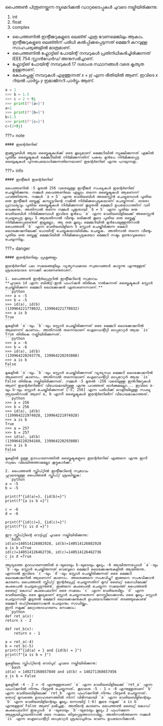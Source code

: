 പൈത്തണ്‍ പിന്തുണയ്ക്കുന്ന ന്യൂമെറിക്കല്‍ ഡാറ്റടൈപ്പുകള്‍ ചുവടെ നല്കിയിരിക്കുന്നു:

1. int
2. float
3. complex

* പൈത്തണില്‍ ഇന്റീജറുകളുടെ ലെങ്ത് എത്ര വേണമെങ്കിലും ആകാം. ഇന്റീജറുകളുടെ ലെങ്തിന് പരിധി കല്‍പ്പിക്കപ്പെടുന്നത് മെമ്മറി കുറവുള്ള സാഹചര്യങ്ങളില്‍ മാത്രമാണ്.
* പൈത്തണില്‍ ഫ്ലോട്ടിങ് പോയിന്റ് നമ്പറുകള്‍ പ്രതിനിധീകരിച്ചിരിക്കുന്നത് IEEE 754 സ്റ്റാന്‍ഡേര്‍ഡ് അനുസരിച്ചാണ്.
* ഫ്ലോട്ടിങ് പോയിന്റ് നമ്പറുകള്‍ 17 ദശാംശ സ്ഥാനങ്ങള്‍ വരെ കൃത്യത ഉള്ളതാണ്.
* കോംപ്ലെക്സ് നമ്പറുകള്‍ എഴുത്തുന്നത് $x+yj$ എന്ന രീതിയില്‍ ആണ്. ഇവിടെ $x$ റിയല്‍ പാര്‍ട്ടും $y$ ഇമാജിനറി പാര്‍ട്ടും ആണ്.

```python
a = 1
>>> b = 1.5
>>> c = 2 + 9j
>>> print(f"{a=}")
a=1
>>> print(f"{b=}")
b=1.5
>>> print(f"{c=}") 
c=(2+9j)
```

???+ note

	#### ഇന്റേര്‍ണിങ്

    ഇമ്മ്യൂട്ടബിള്‍ ആയ ഒബ്ജെക്ടുകള്‍ക്ക് ഒരേ മൂല്യമാണ് മെമ്മറിയില്‍ സൂക്ഷിക്കുന്നത് എങ്കില്‍ പുതിയ ഒബ്ജെക്ടുകള്‍ മെമ്മറിയില്‍ നിര്‍മിക്കുന്നതിന് പകരം മുന്‍പേ നിര്‍മിക്കപ്പെട്ട ഒബ്ജെക്ടുകള്‍ പുനരുപയോഗിക്കുന്നതിനെയാണ് ഇന്റേര്‍ണിങ് എന്നു പറയുന്നതു. 


???+ info

    #### ഇന്റീജര്‍ ഇന്റേര്‍ണിങ്

    പൈത്തണില്‍ -5 മുതല്‍ 256 വരെയുള്ള ഇന്റീജര്‍ സംഖ്യകള്‍ ഇന്റേര്‍ണിങ് ചെയ്തിരിക്കുന്നു. നമ്മള്‍ പൈത്തണിലെ എല്ലാം തന്നെ ഒബ്ജെക്ടുകള്‍ ആണെന്ന് പറഞ്ഞിരുന്നു. നമ്മള്‍ `a = 5` എന്നു വേരിയബിള്‍ അസ്സൈന്‍ ചെയ്യുമ്പോള്‍ പുതിയ ഒരു ഇന്റീജര്‍ ഒബ്ജക്റ്റ് കമ്പ്യൂട്ടറിന്റെ റാമില്‍ നിര്‍മിക്കപ്പെടുകയാണ് ചെയ്യുന്നത്. ഓരോ പ്രാവശ്യവും പുതിയ ഒബ്ജെക്ടുകള്‍ നിര്‍മിക്കുന്നത് കൂടുതല്‍ മെമ്മറി ഉപയോഗത്തിന് വഴി വെക്കുന്നു. അതിനാല്‍ തന്നെ നമ്മള്‍ പുതുതായി `b = 5` എന്ന പുതിയ ഒരു വേരിയബിള്‍ നിര്‍മിക്കുമ്പോള്‍ ഇവിടെ മുന്‍പേ `a` എന്ന വേരിയബിളിലേക്ക് അസ്സൈന്‍ ചെയ്യപ്പെട്ട മൂല്യം 5 ആയതിനാല്‍ വീണ്ടും ഒരിക്കല്‍ കൂടെ പുതിയ ഒരു ഒബ്ജക്റ്റ് നിര്‍മിക്കപ്പെടേണ്ടത് ഇല്ലല്ലോ. ആ ഒരു മൂല്യം മെമ്മറിയില്‍ മുന്‍പേയുള്ളതിനാല്‍ പൈത്തണ്‍ `b` എന്ന വേരിയബിളിനെ 5 സ്റ്റോര്‍ ചെയ്തിരിക്കുന്ന മെമറി ലൊക്കേഷനിലേക്ക് പോയിന്റ് ചെയ്യുകയായിരിക്കും ചെയ്യുക. അതിനാല്‍ തന്നെ വീണ്ടും പുതിയ ഒരു ഒബ്ജക്റ്റ് മെമ്മറിയില്‍ നിര്‍മിക്കപ്പെടുകയോ മെമ്മറി നഷ്ടം ഉണ്ടാവുകയോ ചെയ്യുന്നില്ല.

???+ danger

    #### ഇന്റേര്‍ണിങും പ്രശ്നങ്ങളും

    ഇന്റേര്‍ണിങ് പല സമയങ്ങളിലും വ്യത്യസ്ഥമായ സ്വഭാവങ്ങള്‍ കാട്ടുന്നു എന്നുള്ളത് ശ്രദ്ധയോടെ നോക്കി കാണേണ്ടതാണ്.

    1. പൈത്തണ്‍ ഇന്റര്‍പ്രെട്ടറില്‍ ഇന്റീജറിന്റെ സ്വഭാവം
    **ചുവടെ id എന്ന ബില്‍ട്ട്-ഇന്‍ ഫംഗ്ഷന്‍ തിരികെ നല്‍കുന്നത് ഒബ്ജെക്ടുകള്‍ സ്റ്റോര്‍ ചെയ്തിരിക്കുന്ന മെമ്മറി ലൊക്കേഷന്‍ ഏതാണെന്നാണ്.**
    ```python
    >>> a = -5
    >>> b = -5
    >>> id(a), id(b)
    (139964221778032, 139964221778032)
    >>> a is b
    True
    ```
    മുകളില്‍ `a`-യും `b`-യും സ്റ്റോര്‍ ചെയ്തിരിക്കുന്നത് ഒരേ മെമ്മറി ലൊക്കേഷനില്‍ ആണെന്ന് കാണാം. അതിനാല്‍ തന്നെയാണ് ഐഡെന്റിറ്റി ഓപ്പറേറ്റര്‍ ആയ `is` True തിരികെ നല്കിയിരിക്കുന്നത്.
    ```python
	>>> a = -6
    >>> b = -6
    >>> id(a), id(b)
    (139964220293776, 139964220293808)
    >>> a is b
    False
    ```
    മുകളില്‍ `a`-യും `b`-യും സ്റ്റോര്‍ ചെയ്തിരിക്കുന്നത് വ്യത്യസ്ഥ മെമ്മറി ലൊക്കേഷനില്‍ ആണെന്ന് കാണാം. അതിനാല്‍ തന്നെയാണ് ഐഡെന്റിറ്റി ഓപ്പറേറ്റര്‍ ആയ `is` False തിരികെ നല്കിയിരിക്കുന്നത്. നമ്മള്‍ -5 മുതല്‍ -256 വരെയുള്ള ഇന്‍റീജറുകള്‍ ആണ് ഇന്റേര്‍ണിങിന് വിധേയമായിട്ടുള്ളൂ എന്നു പറഞ്ഞത് ഓര്‍ക്കുമല്ലോ... ഇവിടെ a-യും b-യും സ്റ്റോര്‍ ചെയ്തിരിക്കുന്നത് [-5, 256] എന്ന പരിധിക്ക് വെളിയിലുള്ള സംഖ്യ ആയതിനാല്‍ ആണ് a, b എന്നീ ഒബ്ജെക്ടുകള്‍ ഇന്റേര്‍ണിങിന് വിധേയമാകാത്തത്.
    ```python
    >>> a = 256
    >>> b = 256
    >>> id(a), id(b)
    (139964221974928, 139964221974928)
    >>> a is b
    True
    >>> a = 257
    >>> b = 257
    >>> id(a), id(b)
    (139964220294160, 139964220293808)
    >>> a is b
    False
    ```
    മുകളില്‍ ഉള്ള ഉദാഹരണത്തില്‍ ഒബ്ജെക്ടുകളുടെ ഇന്റേര്‍ണിങ് എങ്ങനെ എന്നു ഇനി സ്വയം വിലയിരുത്താമല്ലോ കൂട്ടുകാര്‍ക്ക്.

    2. പൈത്തണ്‍ സ്ക്രിപ്റ്റില്‍ ഇന്റീജറിന്റെ സ്വഭാവം
    ചുവടെയുള്ള പൈത്തണ്‍ സ്ക്രിപ്റ്റ് ശ്രദ്ധിയ്ക്കുക:
    ```python
	a = -5
	b = -5
	
	print(f"{id(a)=}, {id(b)=}")
	print(f"{a is b =}")
	
	c = -6
	d = -6
	
	print(f"{id(c)=}, {id(c)=}")
	print(f"{c is d =}")
    ```
    ഈ സ്ക്രിപ്റ്റിന്റെ ഔട്ട്പുട്ട് ചുവടെ നല്കിയിരിക്കുന്നു:
	```bash
	id(a)=140514126882928, id(b)=140514126882928
	a is b =True
	id(c)=140514126462736, id(c)=140514126462736
	c is d =True
    ```
    ആദ്യത്തെ ഉദാഹരണത്തില്‍ a-യുടെയും b-യുടെയും മൂല്യം -6 ആയിരുന്നപ്പോള്‍ `a`-യും `b`-യും സ്റ്റോര്‍ ചെയ്തിരുന്നത് വെവ്വേറെ മെമ്മറി ലൊക്കേഷനുകളില്‍ ആയിരുന്നു. എന്നാല്‍ ഇവിടെ `c`-യും `d`-യും സ്റ്റോര്‍ ചെയ്തിരിക്കുന്നത് ഒരേ മെമ്മറി ലൊക്കേഷനില്‍ ആണെന്ന് കാണാം. അതെങ്ങനെ സംഭവിച്ചു? ഇങ്ങനെ സംഭവിക്കാന്‍ കാരണം പൈത്തണ്‍ സ്ക്രിപ്റ്റ് ഇന്റര്‍പ്രെട്ട് ചെയ്യുന്നതിന് മുമ്പ് ബൈറ്റ് കോഡിലേക്ക് കംപൈല്‍ ചെയ്യപ്പെടുന്നുണ്ട്. ഇങ്ങനെ കംപൈല്‍ ചെയ്യുന്ന സമയത്ത് പൈത്തണ്‍ ബൈറ്റ് കോഡ് കംപൈലറിന് ഒരേ സമയം `c` എന്ന വേരിയബിളും `d` എന്ന വേരിയബിളും ഒരേ മൂല്യമാണ് സ്റ്റോര്‍ ചെയ്യുന്നതെന്ന് മനസ്സിലാക്കാനും ഒരേ മൂല്യം സ്റ്റോര്‍ ചെയ്യാനായി കൂടുതല്‍ മെമ്മറി ലൊക്കേഷനുകള്‍ ഉപയോഗിക്കുന്നത് തടഞ്ഞുകൊണ്ട് മെമ്മറി ഒപ്റ്റിമൈസേഷന്‍ ചെയ്യാനും സാധിയ്ക്കും.
    ഇനി നമുക്ക് മറ്റൊരുദാഹരണം നോക്കാം:
    ```python
    def ret_a(x):
    return x - 2

    def ret_b(x):
        return x - 1

    a = ret_a(-4)
    b = ret_b(-5)
    print(f"{id(a) = } and {id(b) = }")
    print(f"{a is b = }")
    ``` 
    മുകളിലെ സ്ക്രിപ്റ്റിന്റെ ഔട്പുട് ചുവടെ നല്കിയിരിക്കുന്നു:
    ```bash
    id(a) = 140271368657840 and id(b) = 140271368657456
    a is b = False
    ```
    മുകളില്‍ -4 - 2 = -6 എന്നുള്ളതാണ് `a` എന്ന വേരിയബിളിലേക്ക് `ret_a` എന്ന ഫംഗ്ഷനില്‍ നിന്നും റിട്ടേണ്‍ ചെയ്യുന്നത്. കൂടാതെ -5 - 1 = -6 എന്നുള്ളതാണ് `b` എന്ന വേരിയബിളിലേക്ക് `ret_b` എന്ന ഫംഗ്ഷനില്‍ നിന്നും റിട്ടേണ്‍ ചെയ്യുന്നത്. തൊട്ട് മുമ്പത്തെ ഉദാഹരണത്തില്‍ നിന്ന് വിഭിന്നമായി `a` എന്ന വേരിയബിളിന്റെയും `b` എന്ന വേരിയബിളിന്റെയും മൂല്യം ഒന്നായിട്ട് (-6) കൂടെ നമുക്ക് `a is b` എന്നുള്ളത് False ആണ് ലഭിച്ചതു. അതിന്റെ കാരണം പൈത്തണ്‍ ബൈറ്റ് കോഡ് കംപൈലറിന് ഇപ്പോള്‍ `a`-യുടെയും `b`-യുടെയും മൂല്യം 2 ഫംഗ്ഷനെ ആശ്രയിച്ചായതിനാല്‍ ഒരേ സമയം തിട്ടപ്പെടുത്താനാവില്ല. അതിനാല്‍ത്തന്നെ നമ്മള്‍ `is` എന്ന ഐഡെന്റിറ്റി ഓപ്പറേറ്റര്‍ ശ്രദ്ധാപൂര്‍വം വേണം ഉപയോഗിക്കാന്‍.  
